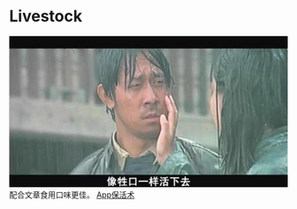 # Livestock
![活下去，像牲口一样活下去](./art/img.jpeg)
配合文章食用口味更佳。
[App保活术](https://boybeak.github.io//docs/%E6%9D%82%E6%8A%80/App%E4%BF%9D%E6%B4%BB%E6%9C%AF/)